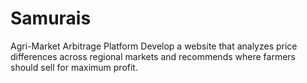 # Samurais

Agri-Market Arbitrage Platform
Develop a website that analyzes price differences across regional markets and recommends where farmers should sell for maximum profit.

